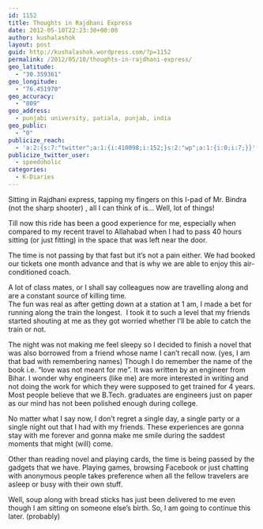 ```yaml
---
id: 1152
title: Thoughts in Rajdhani Express
date: 2012-05-10T22:23:30+00:00
author: kushalashok
layout: post
guid: http://kushalashok.wordpress.com/?p=1152
permalink: /2012/05/10/thoughts-in-rajdhani-express/
geo_latitude:
  - "30.359361"
geo_longitude:
  - "76.451970"
geo_accuracy:
  - "809"
geo_address:
  - punjabi university, patiala, punjab, india
geo_public:
  - "0"
publicize_reach:
  - 'a:2:{s:7:"twitter";a:1:{i:410098;i:152;}s:2:"wp";a:1:{i:0;i:7;}}'
publicize_twitter_user:
  - speedoholic
categories:
  - K-Diaries
---
```

Sitting in Rajdhani express, tapping my fingers on this I-pad of Mr. Bindra (not the sharp shooter) , all I can think of is&#8230; Well, lot of things!

Till now this ride has been a good experience for me, especially when compared to my recent travel to Allahabad when I had to pass 40 hours sitting (or just fitting) in the space that was left near the door.

The time is not passing by that fast but it&#8217;s not a pain either. We had booked our tickets one month advance and that is why we are able to enjoy this air-conditioned coach.

A lot of class mates, or I shall say colleagues now are travelling along and are a constant source of killing time.   
The fun was real as after getting down at a station at 1 am, I made a bet for running along the train the longest.  I took it to such a level that my friends started shouting at me as they got worried whether I&#8217;ll be able to catch the train or not.

The night was not making me feel sleepy so I decided to finish a novel that was also borrowed from a friend whose name I can&#8217;t recall now. (yes, I am that bad with remembering names) Though I do remember the name of the book i.e. &#8220;love was not meant for me&#8221;. It was written by an engineer from Bihar. I wonder why engineers (like me) are more interested in writing and not doing the work for which they were supposed to get trained for 4 years.   
Most people believe that we B.Tech. graduates are engineers just on paper as our mind has not been polished enough during college.

No matter what I say now, I don&#8217;t regret a single day, a single party or a single night out that I had with my friends. These experiences are gonna stay with me forever and gonna make me smile during the saddest moments that might (will) come.

Other than reading novel and playing cards, the time is being passed by the gadgets that we have. Playing games, browsing Facebook or just chatting with anonymous people takes preference when all the fellow travelers are asleep or busy with their own stuff.

Well, soup along with bread sticks has just been delivered to me even though I am sitting on someone else&#8217;s birth. So, I am going to continue this later. (probably)